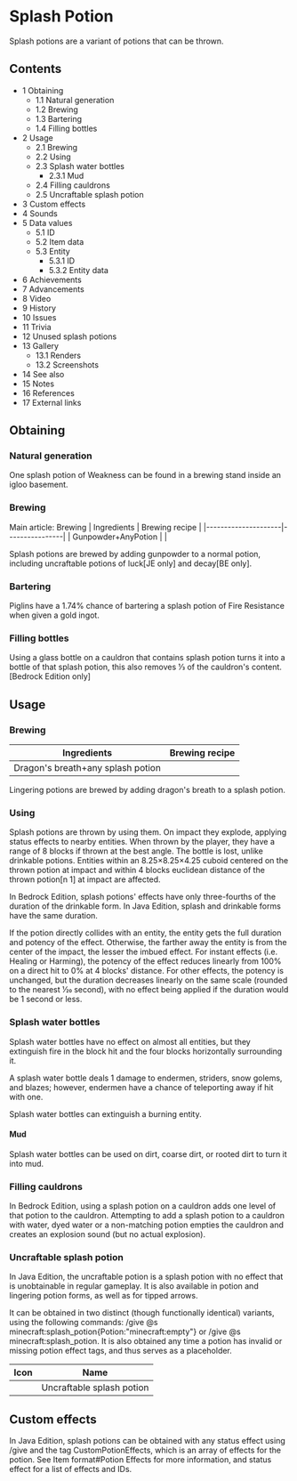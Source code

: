 # Splash Potion
Splash potions are a variant of potions that can be thrown.

## Contents
- 1 Obtaining
	- 1.1 Natural generation
	- 1.2 Brewing
	- 1.3 Bartering
	- 1.4 Filling bottles
- 2 Usage
	- 2.1 Brewing
	- 2.2 Using
	- 2.3 Splash water bottles
		- 2.3.1 Mud
	- 2.4 Filling cauldrons
	- 2.5 Uncraftable splash potion
- 3 Custom effects
- 4 Sounds
- 5 Data values
	- 5.1 ID
	- 5.2 Item data
	- 5.3 Entity
		- 5.3.1 ID
		- 5.3.2 Entity data
- 6 Achievements
- 7 Advancements
- 8 Video
- 9 History
- 10 Issues
- 11 Trivia
- 12 Unused splash potions
- 13 Gallery
	- 13.1 Renders
	- 13.2 Screenshots
- 14 See also
- 15 Notes
- 16 References
- 17 External links

## Obtaining
### Natural generation
One splash potion of Weakness can be found in a brewing stand inside an igloo basement.

### Brewing
Main article: Brewing
| Ingredients         | Brewing recipe |
|---------------------|----------------|
| Gunpowder+AnyPotion |                |

Splash potions are brewed by adding gunpowder to a normal potion, including uncraftable potions of luck‌[JE  only] and decay‌[BE  only].

### Bartering
Piglins have a 1.74% chance of bartering a splash potion of Fire Resistance when given a gold ingot.



### Filling bottles
Using a glass bottle on a cauldron that contains splash potion turns it into a bottle of that splash potion, this also removes 1⁄3 of the cauldron's content.‌[Bedrock Edition  only]

## Usage
### Brewing
| Ingredients                       | Brewing recipe |
|-----------------------------------|----------------|
| Dragon's breath+any splash potion |                |

Lingering potions are brewed by adding dragon's breath to a splash potion.

### Using
Splash potions are thrown by using them. On impact they explode, applying status effects to nearby entities. When thrown by the player, they have a range of 8 blocks if thrown at the best angle. The bottle is lost, unlike drinkable potions. Entities within an 8.25×8.25×4.25 cuboid centered on the thrown potion at impact and within 4 blocks euclidean distance of the thrown potion[n 1] at impact are affected.

In Bedrock Edition, splash potions' effects have only three-fourths of the duration of the drinkable form. In Java Edition, splash and drinkable forms have the same duration.

If the potion directly collides with an entity, the entity gets the full duration and potency of the effect. Otherwise, the farther away the entity is from the center of the impact, the lesser the imbued effect. For instant effects (i.e. Healing or Harming), the potency of the effect reduces linearly from 100% on a direct hit to 0% at 4 blocks' distance. For other effects, the potency is unchanged, but the duration decreases linearly on the same scale (rounded to the nearest 1⁄20 second), with no effect being applied if the duration would be 1 second or less.

### Splash water bottles
Splash water bottles have no effect on almost all entities, but they extinguish fire in the block hit and the four blocks horizontally surrounding it.

A splash water bottle deals 1 damage to endermen, striders, snow golems, and blazes; however, endermen have a chance of teleporting away if hit with one.

Splash water bottles can extinguish a burning entity.

#### Mud
Splash water bottles can be used on dirt, coarse dirt, or rooted dirt to turn it into mud.

### Filling cauldrons
In Bedrock Edition, using a splash potion on a cauldron adds one level of that potion to the cauldron. Attempting to add a splash potion to a cauldron with water, dyed water or a non-matching potion empties the cauldron and creates an explosion sound (but no actual explosion).

### Uncraftable splash potion
In Java Edition, the uncraftable potion is a splash potion with no effect that is unobtainable in regular gameplay. It is also available in potion and lingering potion forms, as well as for tipped arrows.

It can be obtained in two distinct (though functionally identical) variants, using the following commands: /give @s minecraft:splash_potion{Potion:"minecraft:empty"} or /give @s minecraft:splash_potion. It is also obtained any time a potion has invalid or missing potion effect tags, and thus serves as a placeholder.

| Icon | Name                      |
|------|---------------------------|
|      | Uncraftable splash potion |

## Custom effects
In Java Edition, splash potions can be obtained with any status effect using /give and the tag CustomPotionEffects, which is an array of effects for the potion. See Item format#Potion Effects for more information, and status effect for a list of effects and IDs.

